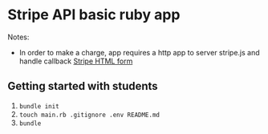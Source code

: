 
# Stripe API basic ruby app

Notes:
- In order to make a charge, app requires a http app to server stripe.js and handle callback [Stripe HTML form](https://stripe.com/docs/stripe-js/elements/quickstart)

## Getting started with students
1. ```bundle init```
2. ```touch main.rb .gitignore .env README.md```
3. ```bundle```

